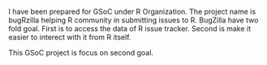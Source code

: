 I have been prepared for GSoC under R Organization. The project name is 
bugRzilla helping R community in submitting issues to R. BugZilla have two 
fold goal. First is to access the data of R issue tracker. Second is make it 
easier to interect with it from R itself. 

This GSoC project is focus on second goal. 
  
